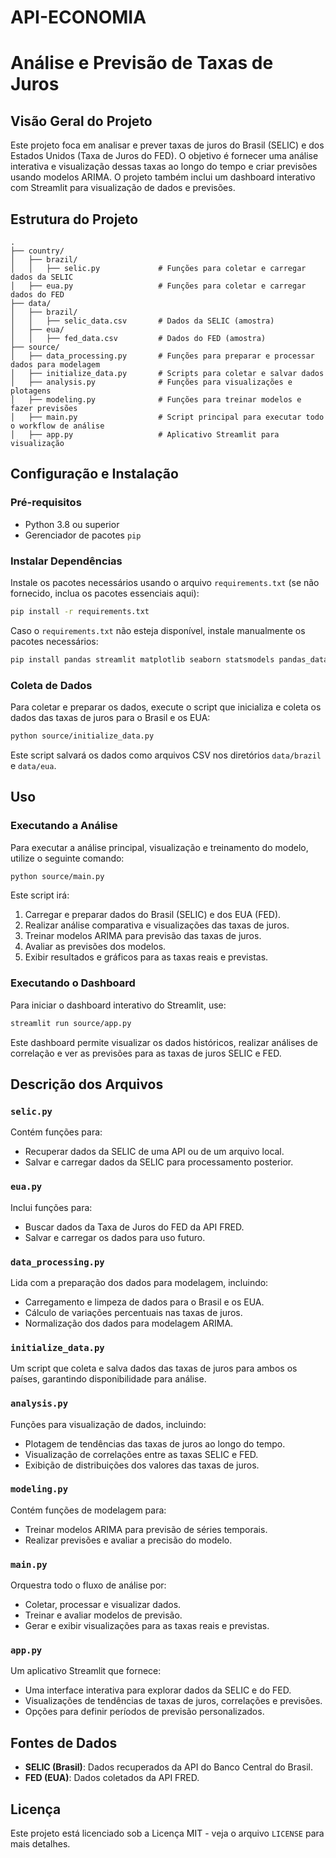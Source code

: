 # API-ECONOMIA


# Análise e Previsão de Taxas de Juros

## Visão Geral do Projeto

Este projeto foca em analisar e prever taxas de juros do Brasil (SELIC) e dos Estados Unidos (Taxa de Juros do FED). O objetivo é fornecer uma análise interativa e visualização dessas taxas ao longo do tempo e criar previsões usando modelos ARIMA. O projeto também inclui um dashboard interativo com Streamlit para visualização de dados e previsões.

## Estrutura do Projeto

```
.
├── country/
│   ├── brazil/
│   │   ├── selic.py             # Funções para coletar e carregar dados da SELIC
│   ├── eua.py                   # Funções para coletar e carregar dados do FED
├── data/
│   ├── brazil/
│   │   ├── selic_data.csv       # Dados da SELIC (amostra)
│   ├── eua/
│   │   ├── fed_data.csv         # Dados do FED (amostra)
├── source/
│   ├── data_processing.py       # Funções para preparar e processar dados para modelagem
│   ├── initialize_data.py       # Scripts para coletar e salvar dados
│   ├── analysis.py              # Funções para visualizações e plotagens
│   ├── modeling.py              # Funções para treinar modelos e fazer previsões
│   ├── main.py                  # Script principal para executar todo o workflow de análise
│   ├── app.py                   # Aplicativo Streamlit para visualização
```

## Configuração e Instalação

### Pré-requisitos

- Python 3.8 ou superior
- Gerenciador de pacotes `pip`

### Instalar Dependências

Instale os pacotes necessários usando o arquivo `requirements.txt` (se não fornecido, inclua os pacotes essenciais aqui):

```bash
pip install -r requirements.txt
```

Caso o `requirements.txt` não esteja disponível, instale manualmente os pacotes necessários:

```bash
pip install pandas streamlit matplotlib seaborn statsmodels pandas_datareader
```

### Coleta de Dados

Para coletar e preparar os dados, execute o script que inicializa e coleta os dados das taxas de juros para o Brasil e os EUA:

```bash
python source/initialize_data.py
```

Este script salvará os dados como arquivos CSV nos diretórios `data/brazil` e `data/eua`.

## Uso

### Executando a Análise

Para executar a análise principal, visualização e treinamento do modelo, utilize o seguinte comando:

```bash
python source/main.py
```

Este script irá:

1. Carregar e preparar dados do Brasil (SELIC) e dos EUA (FED).
2. Realizar análise comparativa e visualizações das taxas de juros.
3. Treinar modelos ARIMA para previsão das taxas de juros.
4. Avaliar as previsões dos modelos.
5. Exibir resultados e gráficos para as taxas reais e previstas.

### Executando o Dashboard

Para iniciar o dashboard interativo do Streamlit, use:

```bash
streamlit run source/app.py
```

Este dashboard permite visualizar os dados históricos, realizar análises de correlação e ver as previsões para as taxas de juros SELIC e FED.

## Descrição dos Arquivos

### `selic.py`
Contém funções para:
- Recuperar dados da SELIC de uma API ou de um arquivo local.
- Salvar e carregar dados da SELIC para processamento posterior.

### `eua.py`
Inclui funções para:
- Buscar dados da Taxa de Juros do FED da API FRED.
- Salvar e carregar os dados para uso futuro.

### `data_processing.py`
Lida com a preparação dos dados para modelagem, incluindo:
- Carregamento e limpeza de dados para o Brasil e os EUA.
- Cálculo de variações percentuais nas taxas de juros.
- Normalização dos dados para modelagem ARIMA.

### `initialize_data.py`
Um script que coleta e salva dados das taxas de juros para ambos os países, garantindo disponibilidade para análise.

### `analysis.py`
Funções para visualização de dados, incluindo:
- Plotagem de tendências das taxas de juros ao longo do tempo.
- Visualização de correlações entre as taxas SELIC e FED.
- Exibição de distribuições dos valores das taxas de juros.

### `modeling.py`
Contém funções de modelagem para:
- Treinar modelos ARIMA para previsão de séries temporais.
- Realizar previsões e avaliar a precisão do modelo.

### `main.py`
Orquestra todo o fluxo de análise por:
- Coletar, processar e visualizar dados.
- Treinar e avaliar modelos de previsão.
- Gerar e exibir visualizações para as taxas reais e previstas.

### `app.py`
Um aplicativo Streamlit que fornece:
- Uma interface interativa para explorar dados da SELIC e do FED.
- Visualizações de tendências de taxas de juros, correlações e previsões.
- Opções para definir períodos de previsão personalizados.

## Fontes de Dados

- **SELIC (Brasil)**: Dados recuperados da API do Banco Central do Brasil.
- **FED (EUA)**: Dados coletados da API FRED.


## Licença

Este projeto está licenciado sob a Licença MIT - veja o arquivo `LICENSE` para mais detalhes.
